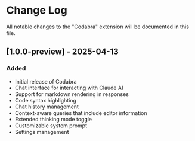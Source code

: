 # Change Log

All notable changes to the "Codabra" extension will be documented in this file.

## [1.0.0-preview] - 2025-04-13

### Added
- Initial release of Codabra
- Chat interface for interacting with Claude AI
- Support for markdown rendering in responses
- Code syntax highlighting
- Chat history management
- Context-aware queries that include editor information
- Extended thinking mode toggle
- Customizable system prompt
- Settings management
